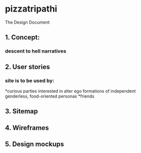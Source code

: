# pizzatripathi
The Design Document
## 1. Concept: 
### descent to hell narratives 
## 2. User stories
### site is to be used by:
*curious parties interested in alter ego formations of independent genderless, food-oriented personas
*friends
## 3. Sitemap
## 4. Wireframes
## 5. Design mockups 
